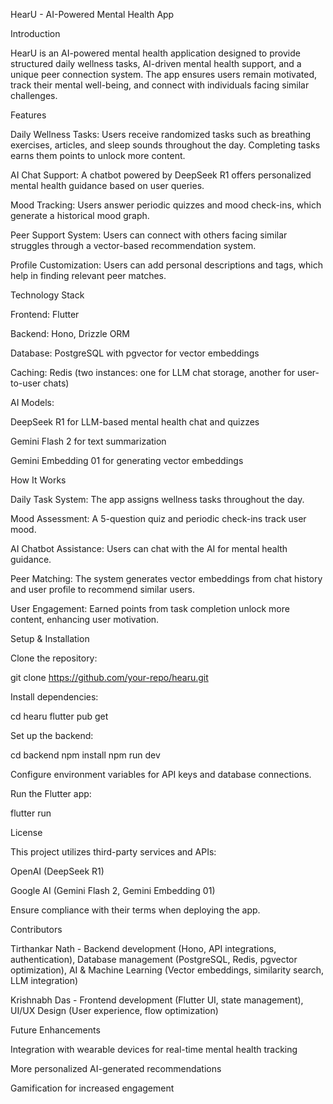HearU - AI-Powered Mental Health App

Introduction

HearU is an AI-powered mental health application designed to provide structured daily wellness tasks, AI-driven mental health support, and a unique peer connection system. The app ensures users remain motivated, track their mental well-being, and connect with individuals facing similar challenges.

Features

Daily Wellness Tasks: Users receive randomized tasks such as breathing exercises, articles, and sleep sounds throughout the day. Completing tasks earns them points to unlock more content.

AI Chat Support: A chatbot powered by DeepSeek R1 offers personalized mental health guidance based on user queries.

Mood Tracking: Users answer periodic quizzes and mood check-ins, which generate a historical mood graph.

Peer Support System: Users can connect with others facing similar struggles through a vector-based recommendation system.

Profile Customization: Users can add personal descriptions and tags, which help in finding relevant peer matches.

Technology Stack

Frontend: Flutter

Backend: Hono, Drizzle ORM

Database: PostgreSQL with pgvector for vector embeddings

Caching: Redis (two instances: one for LLM chat storage, another for user-to-user chats)

AI Models:

DeepSeek R1 for LLM-based mental health chat and quizzes

Gemini Flash 2 for text summarization

Gemini Embedding 01 for generating vector embeddings

How It Works

Daily Task System: The app assigns wellness tasks throughout the day.

Mood Assessment: A 5-question quiz and periodic check-ins track user mood.

AI Chatbot Assistance: Users can chat with the AI for mental health guidance.

Peer Matching: The system generates vector embeddings from chat history and user profile to recommend similar users.

User Engagement: Earned points from task completion unlock more content, enhancing user motivation.

Setup & Installation

Clone the repository:

git clone https://github.com/your-repo/hearu.git

Install dependencies:

cd hearu
flutter pub get

Set up the backend:

cd backend
npm install
npm run dev

Configure environment variables for API keys and database connections.

Run the Flutter app:

flutter run

License

This project utilizes third-party services and APIs:

OpenAI (DeepSeek R1)

Google AI (Gemini Flash 2, Gemini Embedding 01)

Ensure compliance with their terms when deploying the app.

Contributors

Tirthankar Nath - Backend development (Hono, API integrations, authentication), Database management (PostgreSQL, Redis, pgvector optimization), AI & Machine Learning (Vector embeddings, similarity search, LLM integration)

Krishnabh Das - Frontend development (Flutter UI, state management),  UI/UX Design (User experience, flow optimization)

Future Enhancements

Integration with wearable devices for real-time mental health tracking

More personalized AI-generated recommendations

Gamification for increased engagement
